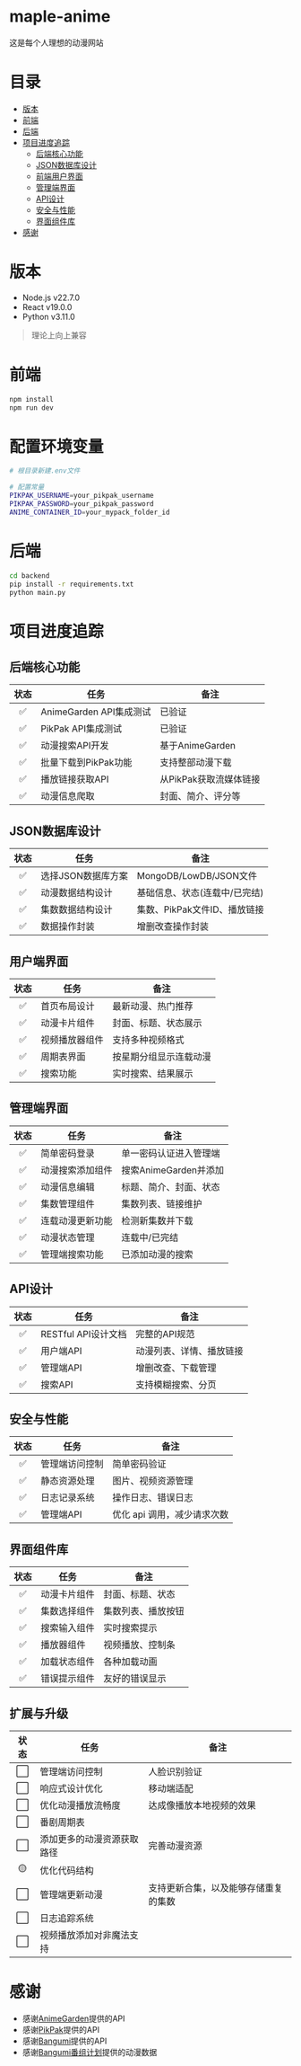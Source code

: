 # maple-anime

这是每个人理想的动漫网站

# 目录

- [版本](#版本)
- [前端](#前端)
- [后端](#后端)
- [项目进度追踪](#项目进度追踪)
  - [后端核心功能](#后端核心功能)
  - [JSON数据库设计](#JSON数据库设计)
  - [前端用户界面](#前端用户界面)
  - [管理端界面](#管理端界面)
  - [API设计](#API设计)
  - [安全与性能](#安全与性能)
  - [界面组件库](#界面组件库)
- [感谢](#感谢)

# 版本

- Node.js v22.7.0
- React v19.0.0
- Python v3.11.0

> 理论上向上兼容

# 前端

```bash
npm install
npm run dev
```

# 配置环境变量

```bash
# 根目录新建.env文件

# 配置常量
PIKPAK_USERNAME=your_pikpak_username
PIKPAK_PASSWORD=your_pikpak_password
ANIME_CONTAINER_ID=your_mypack_folder_id
```


# 后端

```bash
cd backend
pip install -r requirements.txt
python main.py
```

# 项目进度追踪

## 后端核心功能
| 状态 | 任务 |  备注 |
|:---:|---|---|
| ✅ | AnimeGarden API集成测试 |  已验证 |
| ✅ | PikPak API集成测试 |  已验证 |
| ✅ | 动漫搜索API开发 |  基于AnimeGarden |
| ✅ | 批量下载到PikPak功能 |  支持整部动漫下载 |
| ✅ | 播放链接获取API |  从PikPak获取流媒体链接 |
| ✅ | 动漫信息爬取 |  封面、简介、评分等 |

## JSON数据库设计
| 状态 | 任务 |  备注 |
|:---:|---|---|
| ✅ | 选择JSON数据库方案 |  MongoDB/LowDB/JSON文件 |
| ✅ | 动漫数据结构设计 |  基础信息、状态(连载中/已完结) |
| ✅ | 集数数据结构设计 |  集数、PikPak文件ID、播放链接 |
| ✅ | 数据操作封装 |  增删改查操作封装 |

## 用户端界面
| 状态 | 任务 |  备注 |
|:---:|---|---|
| ✅ | 首页布局设计 |  最新动漫、热门推荐 |
| ✅ | 动漫卡片组件 |  封面、标题、状态展示 |
| ✅ | 视频播放器组件 |  支持多种视频格式 |
| ✅ | 周期表界面 |  按星期分组显示连载动漫 |
| ✅ | 搜索功能 |  实时搜索、结果展示 |

## 管理端界面
| 状态 | 任务 |  备注 |
|:---:|---|---|
| ✅ | 简单密码登录 |  单一密码认证进入管理端 |
| ✅ | 动漫搜索添加组件 |  搜索AnimeGarden并添加 |
| ✅ | 动漫信息编辑 |  标题、简介、封面、状态 |
| ✅ | 集数管理组件 |  集数列表、链接维护 |
| ✅ | 连载动漫更新功能 |  检测新集数并下载 |
| ✅ | 动漫状态管理 |  连载中/已完结 |
| ✅ | 管理端搜索功能 |  已添加动漫的搜索 |

## API设计
| 状态 | 任务 |  备注 |
|:---:|---|---|
| ✅ | RESTful API设计文档 |  完整的API规范 |
| ✅ | 用户端API |  动漫列表、详情、播放链接 |
| ✅ | 管理端API |  增删改查、下载管理 |
| ✅ | 搜索API |  支持模糊搜索、分页 |

## 安全与性能
| 状态 | 任务 |  备注 |
|:---:|---|---|
| ✅ | 管理端访问控制 |  简单密码验证 |
| ✅ | 静态资源处理 |  图片、视频资源管理 |
| ✅ | 日志记录系统 |  操作日志、错误日志 |
| ✅ | 管理端API |  优化 api 调用，减少请求次数 |

## 界面组件库
| 状态 | 任务 |  备注 |
|:---:|---|---|
| ✅ | 动漫卡片组件 |  封面、标题、状态 |
| ✅ | 集数选择组件 |  集数列表、播放按钮 |
| ✅ | 搜索输入组件 |  实时搜索提示 |
| ✅ | 播放器组件 |  视频播放、控制条 |
| ✅ | 加载状态组件 |  各种加载动画 |
| ✅ | 错误提示组件 |  友好的错误显示 |

## 扩展与升级
| 状态 | 任务 |  备注 |
|:---:|---|---|
| ⬜ | 管理端访问控制 |  人脸识别验证 |
| ⬜ | 响应式设计优化 |  移动端适配 |
| ⬜ | 优化动漫播放流畅度 | 达成像播放本地视频的效果  |
| ⬜ | 番剧周期表 |   |
| ⬜ | 添加更多的动漫资源获取路径 | 完善动漫资源  |
| 🟡 | 优化代码结构 |   |
| ⬜ | 管理端更新动漫 | 支持更新合集，以及能够存储重复的集数 |
| ⬜ | 日志追踪系统 |  |
| ⬜ | 视频播放添加对非魔法支持 |  |

# 感谢

- 感谢[AnimeGarden](https://github.com/yjl9903/AnimeGarden)提供的API
- 感谢[PikPak](https://github.com/Quan666/PikPakAPI)提供的API
- 感谢[Bangumi](https://github.com/bangumi/api)提供的API
- 感谢[Bangumi番组计划](https://github.com/bangumi/server)提供的动漫数据